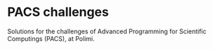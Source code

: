 # PACS challenges #

Solutions for the challenges of Advanced Programming for Scientific Computings (PACS), at Polimi.
